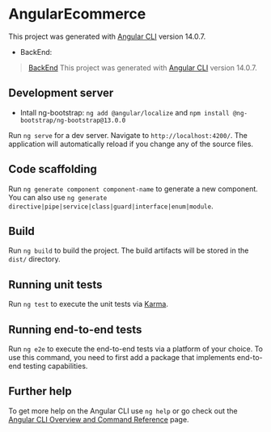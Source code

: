 # AngularEcommerce
This project was generated with [Angular CLI](https://github.com/angular/angular-cli) version 14.0.7.
- BackEnd: 
>[BackEnd](https://github.com/locser/E-Commerce-Web)
>This project was generated with [Angular CLI](https://github.com/angular/angular-cli) version 14.0.7.

## Development server
- Intall ng-bootstrap: `ng add @angular/localize` and `npm install @ng-bootstrap/ng-bootstrap@13.0.0`

Run `ng serve` for a dev server. Navigate to `http://localhost:4200/`. The application will automatically reload if you change any of the source files.

## Code scaffolding

Run `ng generate component component-name` to generate a new component. You can also use `ng generate directive|pipe|service|class|guard|interface|enum|module`.

## Build

Run `ng build` to build the project. The build artifacts will be stored in the `dist/` directory.

## Running unit tests

Run `ng test` to execute the unit tests via [Karma](https://karma-runner.github.io).

## Running end-to-end tests

Run `ng e2e` to execute the end-to-end tests via a platform of your choice. To use this command, you need to first add a package that implements end-to-end testing capabilities.

## Further help

To get more help on the Angular CLI use `ng help` or go check out the [Angular CLI Overview and Command Reference](https://angular.io/cli) page.
